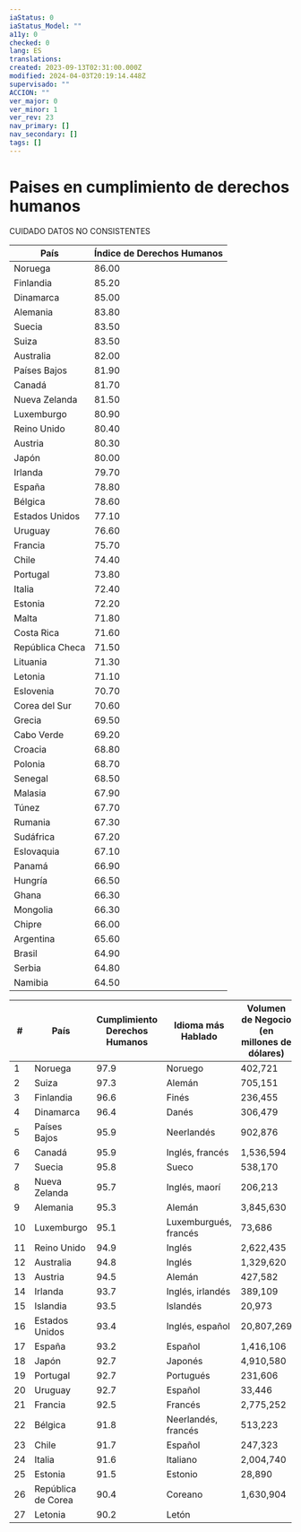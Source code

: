 ```yaml
---
iaStatus: 0
iaStatus_Model: ""
a11y: 0
checked: 0
lang: ES
translations: 
created: 2023-09-13T02:31:00.000Z
modified: 2024-04-03T20:19:14.448Z
supervisado: ""
ACCION: ""
ver_major: 0
ver_minor: 1
ver_rev: 23
nav_primary: []
nav_secondary: []
tags: []
---
```

# Paises en cumplimiento de derechos humanos


CUIDADO DATOS NO CONSISTENTES

| País                | Índice de Derechos Humanos |
|---------------------|---------------------------|
| Noruega             | 86.00                     |
| Finlandia           | 85.20                     |
| Dinamarca           | 85.00                     |
| Alemania            | 83.80                     |
| Suecia              | 83.50                     |
| Suiza               | 83.50                     |
| Australia           | 82.00                     |
| Países Bajos        | 81.90                     |
| Canadá              | 81.70                     |
| Nueva Zelanda       | 81.50                     |
| Luxemburgo          | 80.90                     |
| Reino Unido         | 80.40                     |
| Austria             | 80.30                     |
| Japón               | 80.00                     |
| Irlanda             | 79.70                     |
| España              | 78.80                     |
| Bélgica             | 78.60                     |
| Estados Unidos      | 77.10                     |
| Uruguay             | 76.60                     |
| Francia             | 75.70                     |
| Chile               | 74.40                     |
| Portugal            | 73.80                     |
| Italia              | 72.40                     |
| Estonia             | 72.20                     |
| Malta               | 71.80                     |
| Costa Rica          | 71.60                     |
| República Checa     | 71.50                     |
| Lituania            | 71.30                     |
| Letonia             | 71.10                     |
| Eslovenia           | 70.70                     |
| Corea del Sur       | 70.60                     |
| Grecia              | 69.50                     |
| Cabo Verde          | 69.20                     |
| Croacia             | 68.80                     |
| Polonia             | 68.70                     |
| Senegal             | 68.50                     |
| Malasia             | 67.90                     |
| Túnez               | 67.70                     |
| Rumania             | 67.30                     |
| Sudáfrica           | 67.20                     |
| Eslovaquia          | 67.10                     |
| Panamá              | 66.90                     |
| Hungría             | 66.50                     |
| Ghana               | 66.30                     |
| Mongolia            | 66.30                     |
| Chipre              | 66.00                     |
| Argentina           | 65.60                     |
| Brasil              | 64.90                     |
| Serbia              | 64.80                     |
| Namibia             | 64.50                     |

| # | País                         | Cumplimiento Derechos Humanos | Idioma más Hablado   | Volumen de Negocio (en millones de dólares) |
|---|------------------------------|-------------------------------|----------------------|-------------------------------------------|
| 1 | Noruega                      | 97.9                          | Noruego              | 402,721                                   |
| 2 | Suiza                        | 97.3                          | Alemán               | 705,151                                   |
| 3 | Finlandia                    | 96.6                          | Finés                | 236,455                                   |
| 4 | Dinamarca                    | 96.4                          | Danés                | 306,479                                   |
| 5 | Países Bajos                 | 95.9                          | Neerlandés           | 902,876                                   |
| 6 | Canadá                       | 95.9                          | Inglés, francés      | 1,536,594                                 |
| 7 | Suecia                       | 95.8                          | Sueco                | 538,170                                   |
| 8 | Nueva Zelanda                | 95.7                          | Inglés, maorí        | 206,213                                   |
| 9 | Alemania                     | 95.3                          | Alemán               | 3,845,630                                 |
|10 | Luxemburgo                   | 95.1                          | Luxemburgués, francés| 73,686                                    |
|11 | Reino Unido                  | 94.9                          | Inglés               | 2,622,435                                 |
|12 | Australia                    | 94.8                          | Inglés               | 1,329,620                                 |
|13 | Austria                      | 94.5                          | Alemán               | 427,582                                   |
|14 | Irlanda                      | 93.7                          | Inglés, irlandés     | 389,109                                   |
|15 | Islandia                     | 93.5                          | Islandés             | 20,973                                    |
|16 | Estados Unidos               | 93.4                          | Inglés, español      | 20,807,269                                |
|17 | España                       | 93.2                          | Español              | 1,416,106                                 |
|18 | Japón                        | 92.7                          | Japonés              | 4,910,580                                 |
|19 | Portugal                     | 92.7                          | Portugués            | 231,606                                   |
|20 | Uruguay                      | 92.7                          | Español              | 33,446                                    |
|21 | Francia                      | 92.5                          | Francés              | 2,775,252                                 |
|22 | Bélgica                      | 91.8                          | Neerlandés, francés  | 513,223                                   |
|23 | Chile                        | 91.7                          | Español              | 247,323                                   |
|24 | Italia                       | 91.6                          | Italiano             | 2,004,740                                 |
|25 | Estonia                      | 91.5                          | Estonio              | 28,890                                    |
|26 | República de Corea           | 90.4                          | Coreano              | 1,630,904                                 |
|27 | Letonia                      | 90.2                          | Letón                |
